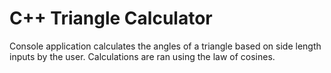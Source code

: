 # C++ Triangle Calculator

Console application calculates the angles of a triangle based on side length inputs by the user.
Calculations are ran using the law of cosines.

